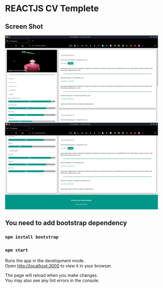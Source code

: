 #  REACTJS CV Templete

## Screen Shot
![First Photo](demoPhotos/1.png) <br/>
![Second Photo](demoPhotos/2.png) <br/>

## You need to add bootstrap dependency
    
### `npm install bootstrap`

### `npm start`

Runs the app in the development mode.\
Open [http://localhost:3000](http://localhost:3000) to view it in your browser.

The page will reload when you make changes.\
You may also see any lint errors in the console.
